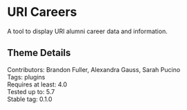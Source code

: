 # URI Careers


A tool to display URI alumni career data and information. 

## Theme Details

Contributors: Brandon Fuller, Alexandra Gauss, Sarah Pucino  
Tags: plugins  
Requires at least: 4.0  
Tested up to: 5.7  
Stable tag: 0.1.0  
